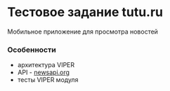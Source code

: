 # Тестовое задание tutu.ru

Мобильное приложение для просмотра новостей

### Особенности
- архитектура VIPER
- API - [newsapi.org](https://newsapi.org/)
- тесты VIPER модуля
